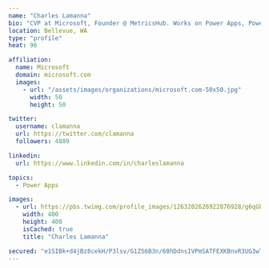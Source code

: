```yaml
---
name: "Charles Lamanna"
bio: "CVP at Microsoft, Founder @ MetricsHub. Works on Power Apps, Power Automate, Power Virtual Agent, Common Data Service and Dynamics 365."
location: Bellevue, WA
type: "profile"
heat: 96

affiliation:
  name: Microsoft
  domain: microsoft.com
  images:
    - url: "/assets/images/organizations/microsoft.com-50x50.jpg"
      width: 50
      height: 50

twitter:
  username: clamanna
  url: https://twitter.com/clamanna
  followers: 4889

linkedin:
  url: https://www.linkedin.com/in/charleslamanna

topics:
  - Power Apps

images:
  - url: https://pbs.twimg.com/profile_images/1263202626922876928/g6qGbHZ-_400x400.jpg
    width: 400
    height: 400
    isCached: true
    title: "Charles Lamanna"

secured: "e1SIBk+d4jBz8cekH/P3lsv/G1ZS6B3n/60hDdnsIVPmSATFEXKBnvR3UG3wT3jbZIPU78SB/DtelaZdIuznviiwBVT6WzmoRoNXGpSJElVwgNmtnvVtVbF4IGY2hf2R74tcxGls82oxxns/jYTxRLjXHNF0Y7EKLsV4x4e5NIIEjiQjStqtGwfzcDv9yiFfy5/ogK5CqkrDdub+l5Ar/MxNNqG+6fCu+jCkug7HcTLSPOTbZ+D9+mtMFWkbg+zN0UwL+AMku7dIhhSyH9mKt2BxT+rO672KlO1ecnA8ikmgzhnVR4Y+SYKTZ2EuOw5f8Gx5/h35nWK9RLelBQZ1TNyU7IiR0Cr+CrJIoSq0R4HypZgP3qU3AOmdoQNcEfRGGit7h1q+3E0BQx4Fkq+hpQk2nTqn74m76ZG94wSIw5Y=;sW2I3IP3U2J3xvSCcH3Pqg=="
---
```


